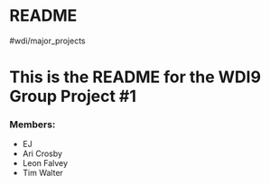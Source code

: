# README
#wdi/major_projects

# This is the README for the WDI9 Group Project #1
### Members:
* EJ
* Ari Crosby
* Leon Falvey
* Tim Walter
